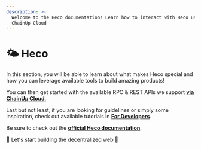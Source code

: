 ```yaml
---
description: >-
  Welcome to the Heco documentation! Learn how to interact with Heco using
  ChainUp Cloud
---
```


# 🌤 Heco

In this section, you will be able to learn about what makes Heco special and how you can leverage available tools to build amazing products!

You can then get started with the available RPC & REST APIs we support [ **via ChainUp Cloud**.](https://cloud.chainup.com)

Last but not least, if you are looking for guidelines or simply some inspiration, check out available tutorials in [**For Developers**](../../introduction/for-developers/use-blockchain-api.md).

Be sure to check out the [**official Heco documentation**](https://docs.hecochain.com/#/).

🚀 Let's start building the decentralized web 🚀
